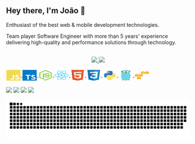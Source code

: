## Hey there, I'm João 👋

Enthusiast of the best web & mobile development technologies.

Team player Software Engineer with more than 5 years' experience delivering high-quality and performance solutions through technology.

<br>

<div align="center">
  <a href="https://github.com/joaopcm">
  <img height="180em" src="https://github-readme-stats.vercel.app/api?username=joaopcm&show_icons=true&theme=dark&include_all_commits=true&count_private=true"/>
  <img height="180em" src="https://github-readme-stats.vercel.app/api/top-langs/?username=joaopcm&layout=compact&langs_count=10&theme=dark"/>
</div>

<br>

<div style="display: inline_block">
  <img align="center" alt="joaopcm-js" height="30" width="40" src="https://raw.githubusercontent.com/devicons/devicon/master/icons/javascript/javascript-plain.svg">
  <img align="center" alt="joaopcm-ts" height="30" width="40" src="https://raw.githubusercontent.com/devicons/devicon/master/icons/typescript/typescript-plain.svg">
  <img align="center" alt="joaopcm-node" height="30" width="40" src="https://raw.githubusercontent.com/devicons/devicon/master/icons/nodejs/nodejs-original.svg">
  <img align="center" alt="joaopcm-react" height="30" width="40" src="https://raw.githubusercontent.com/devicons/devicon/master/icons/react/react-original.svg">
  <img align="center" alt="joaopcm-html" height="30" width="40" src="https://raw.githubusercontent.com/devicons/devicon/master/icons/html5/html5-original.svg">
  <img align="center" alt="joaopcm-css" height="30" width="40" src="https://raw.githubusercontent.com/devicons/devicon/master/icons/css3/css3-original.svg">
  <img align="center" alt="joaopcm-python" height="30" width="40" src="https://raw.githubusercontent.com/devicons/devicon/master/icons/python/python-original.svg">
  <img align="center" alt="joaopcm-golang" height="30" width="40" src="https://raw.githubusercontent.com/devicons/devicon/master/icons/go/go-original.svg">
  <img align="center" alt="joaopcm-aws" height="30" width="40" src="https://raw.githubusercontent.com/devicons/devicon/master/icons/amazonwebservices/amazonwebservices-original.svg">
</div>

<br>
 
<div>
  <a href="https://www.linkedin.com/in/joaopcm/" target="_blank"><img src="https://img.shields.io/badge/-LinkedIn-%230077B5?style=for-the-badge&logo=linkedin&logoColor=white" target="_blank"></a> 
  <a href = "mailto:jopcmelo@gmail.com"><img src="https://img.shields.io/badge/-Gmail-%23333?style=for-the-badge&logo=gmail&logoColor=white" target="_blank"></a>
  <a href="https://stackoverflow.com/users/15531692/jo%c3%a3o-melo" target="_blank"><img src="https://img.shields.io/badge/-StackOverflow-%23E4405F?style=for-the-badge&logo=stackoverflow&logoColor=white&color=f48225" target="_blank"></a>
  <a href="https://www.instagram.com/jopcmelo/" target="_blank"><img src="https://img.shields.io/badge/-Instagram-%23E4405F?style=for-the-badge&logo=instagram&logoColor=white" target="_blank"></a>
 
  ![snake gif](https://github.com/joaopcm/joaopcm/blob/output/github-contribution-grid-snake.svg)
 
</div>
